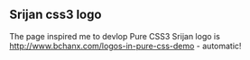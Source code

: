 ## Srijan css3 logo
The page inspired me to devlop Pure CSS3 Srijan logo is http://www.bchanx.com/logos-in-pure-css-demo - automatic!
